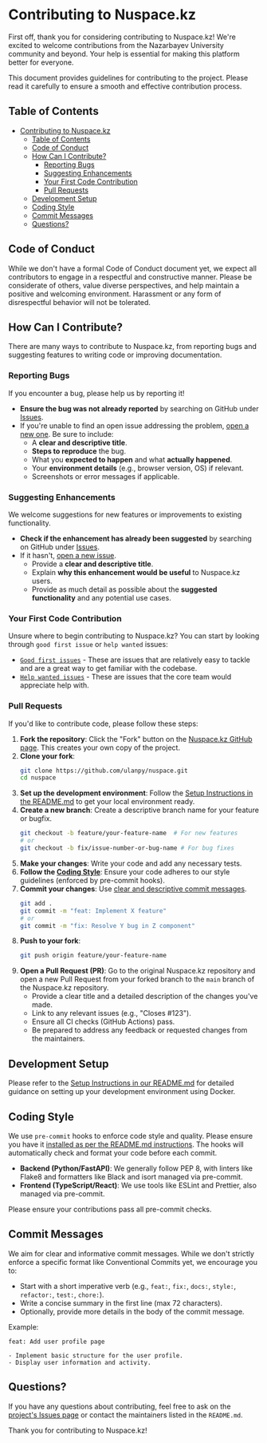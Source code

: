 # Contributing to Nuspace.kz

First off, thank you for considering contributing to Nuspace.kz! We're excited to welcome contributions from the Nazarbayev University community and beyond. Your help is essential for making this platform better for everyone.

This document provides guidelines for contributing to the project. Please read it carefully to ensure a smooth and effective contribution process.

## Table of Contents

- [Contributing to Nuspace.kz](#contributing-to-nuspacekz)
  - [Table of Contents](#table-of-contents)
  - [Code of Conduct](#code-of-conduct)
  - [How Can I Contribute?](#how-can-i-contribute)
    - [Reporting Bugs](#reporting-bugs)
    - [Suggesting Enhancements](#suggesting-enhancements)
    - [Your First Code Contribution](#your-first-code-contribution)
    - [Pull Requests](#pull-requests)
  - [Development Setup](#development-setup)
  - [Coding Style](#coding-style)
  - [Commit Messages](#commit-messages)
  - [Questions?](#questions)

## Code of Conduct

While we don't have a formal Code of Conduct document yet, we expect all contributors to engage in a respectful and constructive manner. Please be considerate of others, value diverse perspectives, and help maintain a positive and welcoming environment. Harassment or any form of disrespectful behavior will not be tolerated.

## How Can I Contribute?

There are many ways to contribute to Nuspace.kz, from reporting bugs and suggesting features to writing code or improving documentation.

### Reporting Bugs

If you encounter a bug, please help us by reporting it!

- **Ensure the bug was not already reported** by searching on GitHub under [Issues](https://github.com/ulanpy/nuspace/issues).
- If you're unable to find an open issue addressing the problem, [open a new one](https://github.com/ulanpy/nuspace/issues/new). Be sure to include:
    - A **clear and descriptive title**.
    - **Steps to reproduce** the bug.
    - What you **expected to happen** and what **actually happened**.
    - Your **environment details** (e.g., browser version, OS) if relevant.
    - Screenshots or error messages if applicable.

### Suggesting Enhancements

We welcome suggestions for new features or improvements to existing functionality.

- **Check if the enhancement has already been suggested** by searching on GitHub under [Issues](https://github.com/ulanpy/nuspace/issues).
- If it hasn't, [open a new issue](https://github.com/ulanpy/nuspace/issues/new).
    - Provide a **clear and descriptive title**.
    - Explain **why this enhancement would be useful** to Nuspace.kz users.
    - Provide as much detail as possible about the **suggested functionality** and any potential use cases.

### Your First Code Contribution

Unsure where to begin contributing to Nuspace.kz? You can start by looking through `good first issue` or `help wanted` issues:

- [`Good first issues`](https://github.com/ulanpy/nuspace/labels/good%20first%20issue) - These are issues that are relatively easy to tackle and are a great way to get familiar with the codebase.
- [`Help wanted issues`](https://github.com/ulanpy/nuspace/labels/help%20wanted) - These are issues that the core team would appreciate help with.

### Pull Requests

If you'd like to contribute code, please follow these steps:

1.  **Fork the repository**: Click the "Fork" button on the [Nuspace.kz GitHub page](https://github.com/ulanpy/nuspace). This creates your own copy of the project.
2.  **Clone your fork**:
    ```bash
    git clone https://github.com/ulanpy/nuspace.git
    cd nuspace
    ```
3.  **Set up the development environment**: Follow the [Setup Instructions in the README.md](./README.md#setup-instructions) to get your local environment ready.
4.  **Create a new branch**: Create a descriptive branch name for your feature or bugfix.
    ```bash
    git checkout -b feature/your-feature-name  # For new features
    # or
    git checkout -b fix/issue-number-or-bug-name # For bug fixes
    ```
5.  **Make your changes**: Write your code and add any necessary tests.
6.  **Follow the [Coding Style](#coding-style)**: Ensure your code adheres to our style guidelines (enforced by pre-commit hooks).
7.  **Commit your changes**: Use [clear and descriptive commit messages](#commit-messages).
    ```bash
    git add .
    git commit -m "feat: Implement X feature"
    # or
    git commit -m "fix: Resolve Y bug in Z component"
    ```
8.  **Push to your fork**:
    ```bash
    git push origin feature/your-feature-name
    ```
9.  **Open a Pull Request (PR)**: Go to the original Nuspace.kz repository and open a new Pull Request from your forked branch to the `main` branch of the Nuspace.kz repository.
    - Provide a clear title and a detailed description of the changes you've made.
    - Link to any relevant issues (e.g., "Closes #123").
    - Ensure all CI checks (GitHub Actions) pass.
    - Be prepared to address any feedback or requested changes from the maintainers.

## Development Setup

Please refer to the [Setup Instructions in our README.md](./README.md#setup-instructions) for detailed guidance on setting up your development environment using Docker.

## Coding Style

We use `pre-commit` hooks to enforce code style and quality. Please ensure you have it [installed as per the README.md instructions](./README.md#3-install-pre-commit-hooks). The hooks will automatically check and format your code before each commit.

- **Backend (Python/FastAPI)**: We generally follow PEP 8, with linters like Flake8 and formatters like Black and isort managed via pre-commit.
- **Frontend (TypeScript/React)**: We use tools like ESLint and Prettier, also managed via pre-commit.

Please ensure your contributions pass all pre-commit checks.

## Commit Messages

We aim for clear and informative commit messages. While we don't strictly enforce a specific format like Conventional Commits yet, we encourage you to:

- Start with a short imperative verb (e.g., `feat:`, `fix:`, `docs:`, `style:`, `refactor:`, `test:`, `chore:`).
- Write a concise summary in the first line (max 72 characters).
- Optionally, provide more details in the body of the commit message.

Example:
```
feat: Add user profile page

- Implement basic structure for the user profile.
- Display user information and activity.
```

## Questions?

If you have any questions about contributing, feel free to ask on the [project's Issues page](https://github.com/ulanpy/nuspace/issues) or contact the maintainers listed in the `README.md`.

Thank you for contributing to Nuspace.kz! 